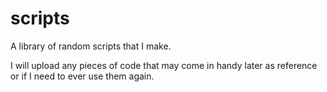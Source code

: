 # scripts
A library of random scripts that I make.

I will upload any pieces of code that may come in handy later as reference or if I need to ever use them again.
